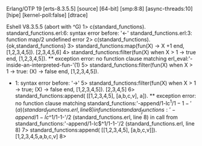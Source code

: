 Erlang/OTP 19 [erts-8.3.5.5] [source] [64-bit] [smp:8:8] [async-threads:10] [hipe] [kernel-poll:false] [dtrace]

Eshell V8.3.5.5  (abort with ^G)
1> c(standard_functions).
standard_functions.erl:6: syntax error before: '<-'
standard_functions.erl:3: function map/2 undefined
error
2> c(standard_functions).
{ok,standard_functions}
3> standard_functions:map(fun(X) -> X +1 end, [1,2,3,4,5]).
[2,3,4,5,6]
4> standard_functions:filter(fun(X) when X > 1 -> true end, [1,2,3,4,5]).
** exception error: no function clause matching erl_eval:'-inside-an-interpreted-fun-'(1) 
5> standard_functions:filter(fun(X) when X > 1 -> true: (X) -> false end, [1,2,3,4,5]).
* 1: syntax error before: '->'
5> standard_functions:filter(fun(X) when X > 1 -> true; (X) -> false end, [1,2,3,4,5]).
[2,3,4,5]
6> standard_functions:append( [[1,2,3,4,5], [a,b,c,v], a]).
** exception error: no function clause matching standard_functions:'-append/1-lc$^1/1-1-'(a) (standard_functions.erl, line 8)
     in function  standard_functions:'-append/1-lc$^1/1-1-'/2 (standard_functions.erl, line 8)
     in call from standard_functions:'-append/1-lc$^1/1-1-'/2 (standard_functions.erl, line 8)
7> standard_functions:append( [[1,2,3,4,5], [a,b,c,v]]).
[1,2,3,4,5,a,b,c,v]
8> 
